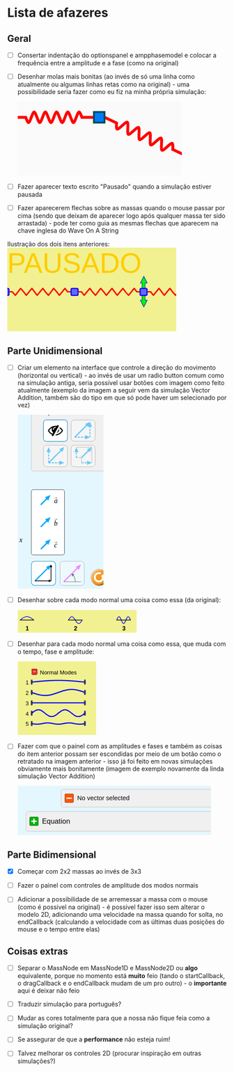 # Lista de afazeres

## Geral

- [ ] Consertar indentação do optionspanel e ampphasemodel e colocar a frequência entre a amplitude e a fase (como na original)

- [ ] Desenhar molas mais bonitas (ao invés de só uma linha como atualmente ou algumas linhas retas como na original) - uma possibilidade seria fazer como eu fiz na minha própria simulação:

  ![](better_springs.png)

- [ ] Fazer aparecer texto escrito "Pausado" quando a simulação estiver pausada

- [ ] Fazer aparecerem flechas sobre as massas quando o mouse passar por cima (sendo que deixam de aparecer logo após qualquer massa ter sido arrastada) - pode ter como guia as mesmas flechas que aparecem na chave inglesa do Wave On A String

Ilustração dos dois itens anteriores:
![](paused_and_arrows.png)

## Parte Unidimensional

- [ ] Criar um elemento na interface que controle a direção do movimento (horizontal ou vertical) - ao invés de usar um radio button comum como na simulação antiga, seria possível usar botões com imagem como feito atualmente (exemplo da imagem a seguir vem da simulação Vector Addition, também são do tipo em que só pode haver um selecionado por vez)

  ![](new_buttons.png)

- [ ] Desenhar sobre cada modo normal uma coisa como essa (da original):

  ![](wave_icons.png)

- [ ] Desenhar para cada modo normal uma coisa como essa, que muda com o tempo, fase e amplitude:

  ![](wavy_things.png)

- [ ] Fazer com que o painel com as amplitudes e fases e também as coisas do item anterior possam ser escondidas por meio de um botão como o retratado na imagem anterior - isso já foi feito em novas simulações obviamente mais bonitamente (imagem de exemplo novamente da linda simulação Vector Addition)

  ![](hidden_panel.png)

## Parte Bidimensional

- [x] Começar com 2x2 massas ao invés de 3x3

- [ ] Fazer o painel com controles de amplitude dos modos normais

- [ ] Adicionar a possibilidade de se arremessar a massa com o mouse (como é possivel na original) - é possivel fazer isso sem alterar o modelo 2D, adicionando uma velocidade na massa quando for solta, no endCallback (calculando a velocidade com as últimas duas posições do mouse e o tempo entre elas)

## Coisas extras

- [ ] Separar o MassNode em MassNode1D e MassNode2D ou **algo** equivalente, porque no momento está **muito** feio (tando o startCallback, o dragCallback e o endCallback mudam de um pro outro) - o **importante** aqui é deixar não feio

- [ ] Traduzir simulação para português?

- [ ] Mudar as cores totalmente para que a nossa não fique feia como a simulação original?

- [ ] Se assegurar de que a **performance** não esteja ruim!

- [ ] Talvez melhorar os controles 2D (procurar inspiração em outras simulações?)